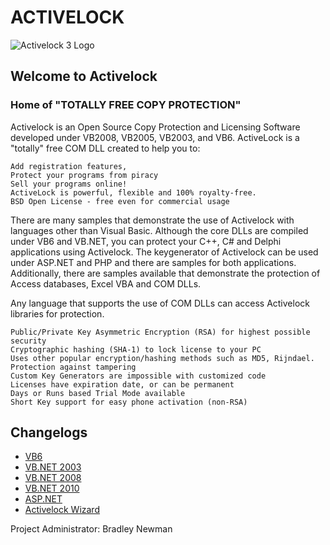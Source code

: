 # ACTIVELOCK
![Activelock 3 Logo](Images/Activelock_Logo1.JPG)
## Welcome to Activelock
### Home of "TOTALLY FREE COPY PROTECTION"

Activelock is an Open Source Copy Protection and Licensing Software developed under
VB2008, VB2005, VB2003, and VB6.
ActiveLock is a "totally" free COM DLL created to help you to:

    Add registration features,
    Protect your programs from piracy
    Sell your programs online!
    ActiveLock is powerful, flexible and 100% royalty-free.
    BSD Open License - free even for commercial usage

There are many samples that demonstrate the use of Activelock with languages other than Visual Basic. Although the core DLLs are compiled under VB6 and VB.NET, you can protect your C++, C# and Delphi applications using Activelock. The keygenerator of Activelock can be used under ASP.NET and PHP and there are samples for both applications. Additionally, there are samples available that demonstrate the protection of Access databases, Excel VBA and COM DLLs.

Any language that supports the use of COM DLLs can access Activelock libraries for protection.

    Public/Private Key Asymmetric Encryption (RSA) for highest possible security
    Cryptographic hashing (SHA-1) to lock license to your PC
    Uses other popular encryption/hashing methods such as MD5, Rijndael.
    Protection against tampering
    Custom Key Generators are impossible with customized code
    Licenses have expiration date, or can be permanent
    Days or Runs based Trial Mode available
    Short Key support for easy phone activation (non-RSA) 


## Changelogs
* [VB6](ChangeLog/VB6_ChangeLog.txt)
* [VB.NET 2003](ChangeLog/VB_NET2003_ChangeLog.txt)
* [VB.NET 2008](ChangeLog/VB_NET2008_ChangeLog.txt)
* [VB.NET 2010](ChangeLog/VB_NET2010_ChangeLog.txt)
* [ASP.NET](ChangeLog/ASP_NETAlugen2005_ChangeLog.txt)
* [Activelock Wizard](ChangeLog/ActivelockWizard_ChangeLog.txt)

Project Administrator: Bradley Newman
